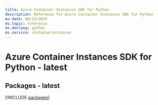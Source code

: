 ```yaml
---
title: Azure Container Instances SDK for Python
description: Reference for Azure Container Instances SDK for Python
ms.date: 08/13/2025
ms.topic: reference
ms.devlang: python
ms.service: containerinstances
---
```

# Azure Container Instances SDK for Python - latest
## Packages - latest
[!INCLUDE [packages](container-instances-index.md)]